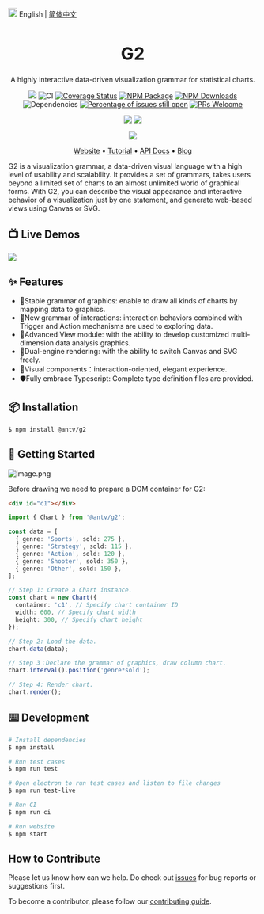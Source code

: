 <img src="https://gw.alipayobjects.com/zos/antfincdn/R8sN%24GNdh6/language.svg" width="18"> English | [简体中文](./README.zh-CN.md)

<h1 align="center" style="font-size: 2.5em;">
<b>G2</b>
</h1>

<div align="center">

A highly interactive data-driven visualization grammar for statistical charts.

[![](https://img.shields.io/travis/antvis/g2.svg)](https://travis-ci.org/antvis/g2) ![CI](https://github.com/antvis/G2/workflows/CI/badge.svg) [![Coverage Status](https://coveralls.io/repos/github/antvis/G2/badge.svg?branch=master)](https://coveralls.io/github/antvis/G2?branch=master) [![NPM Package](https://img.shields.io/npm/v/@antv/g2.svg)](https://www.npmjs.com/package/@antv/g2) [![NPM Downloads](http://img.shields.io/npm/dm/@antv/g2.svg)](https://npmjs.org/package/@antv/g2) ![Dependencies](https://img.shields.io/badge/dependencies-up%20to%20date-brightgreen.svg) [![Percentage of issues still open](http://isitmaintained.com/badge/open/antvis/g2.svg)](http://isitmaintained.com/project/antvis/g2 'Percentage of issues still open') [![PRs Welcome](https://img.shields.io/badge/PRs-welcome-brightgreen.svg?style=shields)](https://github.com/antvis/g2/pulls)

![](https://img.shields.io/badge/language-TypeScript-red.svg) ![](https://img.shields.io/badge/license-MIT-000000.svg)

[![](https://img.shields.io/twitter/follow/AntV_Alipay.svg?label=AntV&style=social)](https://twitter.com/AntV_Alipay)

</div>

<p align="center">
  <a href="https://g2.antv.vision/en">Website</a> •
  <a href="https://g2.antv.vision/en/docs/manual/about-g2">Tutorial</a> •
  <a href="https://g2.antv.vision/en/docs/api/g2">API Docs</a> •
  <a href="https://www.yuque.com/antv">Blog</a>

</p>

G2 is a visualization grammar, a data-driven visual language with a high level of usability and scalability. It provides a set of grammars, takes users beyond a limited set of charts to an almost unlimited world of graphical forms. With G2, you can describe the visual appearance and interactive behavior of a visualization just by one statement, and generate web-based views using Canvas or SVG.

## 📺 Live Demos

<a href="https://g2.antv.vision/en/examples/gallery"><img src="https://gw.alipayobjects.com/mdn/rms_f5c722/afts/img/A*CjYZQ7fS5qcAAAAAAAAAAABkARQnAQ" /></a>

## ✨ Features

* 💯Stable grammar of graphics: enable to draw all kinds of charts by mapping data to graphics.
* 🤩New grammar of interactions: interaction behaviors combined with Trigger and Action mechanisms are used to exploring data.
* 🦍Advanced View module: with the ability to develop customized multi-dimension data analysis graphics.
* 👬Dual-engine rendering: with the ability to switch Canvas and SVG freely.
* 💄Visual components：interaction-oriented, elegant experience.
* 🛡Fully embrace Typescript: Complete type definition files are provided.

## 📦 Installation

```bash
$ npm install @antv/g2
```

## 🔨 Getting Started

![image.png](https://gw.alipayobjects.com/mdn/rms_2274c3/afts/img/A*8qbLQb7A0loAAAAAAAAAAABkARQnAQ)

Before drawing we need to prepare a DOM container for G2:

```html
<div id="c1"></div>
```

```ts
import { Chart } from '@antv/g2';

const data = [
  { genre: 'Sports', sold: 275 },
  { genre: 'Strategy', sold: 115 },
  { genre: 'Action', sold: 120 },
  { genre: 'Shooter', sold: 350 },
  { genre: 'Other', sold: 150 },
];

// Step 1: Create a Chart instance.
const chart = new Chart({
  container: 'c1', // Specify chart container ID
  width: 600, // Specify chart width
  height: 300, // Specify chart height
});

// Step 2: Load the data.
chart.data(data);

// Step 3：Declare the grammar of graphics, draw column chart.
chart.interval().position('genre*sold');

// Step 4: Render chart.
chart.render();
```

## ⌨️ Development

```bash
# Install dependencies
$ npm install

# Run test cases
$ npm run test

# Open electron to run test cases and listen to file changes
$ npm run test-live

# Run CI
$ npm run ci

# Run website
$ npm start
```

## How to Contribute

Please let us know how can we help. Do check out [issues](https://github.com/antvis/g2/issues) for bug reports or suggestions first.

To become a contributor, please follow our [contributing guide](https://github.com/antvis/g2/blob/master/CONTRIBUTING.md).
